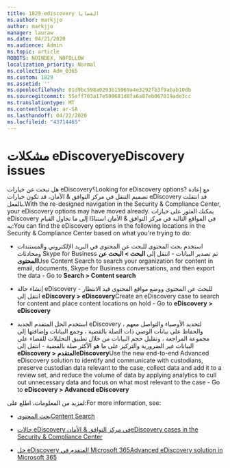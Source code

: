 ```yaml
---
title: 1829-ediscovery القضايا
ms.author: markjjo
author: markjjo
manager: lauraw
ms.date: 04/21/2020
ms.audience: Admin
ms.topic: article
ROBOTS: NOINDEX, NOFOLLOW
localization_priority: Normal
ms.collection: Adm_O365
ms.custom: 1829
ms.assetid: ''
ms.openlocfilehash: 01d9bc598a0293b15969a4e3292fb3f9abab10db
ms.sourcegitcommit: 55eff703a17e500681d8fa6a87eb067019ade3cc
ms.translationtype: MT
ms.contentlocale: ar-SA
ms.lasthandoff: 04/22/2020
ms.locfileid: "43714465"
---
```

# <a name="ediscovery-issues"></a><span data-ttu-id="a30e4-102">مشكلات eDiscovery</span><span class="sxs-lookup"><span data-stu-id="a30e4-102">eDiscovery issues</span></span>

<span data-ttu-id="a30e4-103">هل تبحث عن خيارات eDiscovery؟</span><span class="sxs-lookup"><span data-stu-id="a30e4-103">Looking for eDiscovery options?</span></span> <span data-ttu-id="a30e4-104">مع إعادة تصميم التنقل في مركز التوافق & الأمان، قد تكون خيارات eDiscovery قد انتقلت بالفعل.</span><span class="sxs-lookup"><span data-stu-id="a30e4-104">With the re-designed navigation in the Security & Compliance Center, your eDiscovery options may have moved already.</span></span>  <span data-ttu-id="a30e4-105">يمكنك العثور على خيارات eDiscovery في المواقع التالية في مركز التوافق & الأمان استنادًا إلى ما تحاول القيام به:</span><span class="sxs-lookup"><span data-stu-id="a30e4-105">You can find the eDiscovery options in the following locations in the Security & Compliance Center based on what you're trying to do:</span></span>

- <span data-ttu-id="a30e4-106">استخدم بحث المحتوى للبحث عن المحتوى في البريد الإلكتروني والمستندات ومحادثات Skype for Business ثم تصدير البيانات - انتقل إلى **البحث > البحث عن المحتوى**</span><span class="sxs-lookup"><span data-stu-id="a30e4-106">Use Content Search to search your organization for content in email, documents, Skype for Business conversations, and then export the data - Go to **Search > Content search**</span></span>

- <span data-ttu-id="a30e4-107">إنشاء حالة eDiscovery للبحث عن المحتوى ووضع مواقع المحتوى قيد الانتظار - انتقل إلى **eDiscovery > eDiscovery**</span><span class="sxs-lookup"><span data-stu-id="a30e4-107">Create an eDiscovery case to search for content and place content locations on hold - Go to **eDiscovery > eDiscovery**</span></span>

- <span data-ttu-id="a30e4-108">استخدم الحل المتقدم الجديد eDiscovery لتحديد الأوصياء والتواصل معهم ، والحفاظ على بيانات الوصي ذات الصلة بالقضية ، وجمع البيانات وإضافتها إلى مجموعة المراجعة ، وتقليل حجم البيانات من خلال تطبيق التحليلات للقضاء على البيانات غير الضرورية والتركيز على ما هو الأكثر صلة بالقضية - انتقل إلى **eDiscovery > المتقدمeDiscovery**</span><span class="sxs-lookup"><span data-stu-id="a30e4-108">Use the new end-to-end Advanced eDiscovery solution to identify and communicate with custodians, preserve custodian data relevant to the case, collect data and add it to a review set, and reduce the volume of data by applying analytics to cull out unnecessary data and focus on what most relevant to the case -  Go to **eDiscovery > Advanced eDiscovery**</span></span>

<span data-ttu-id="a30e4-109">لمزيد من المعلومات، اطلع على:</span><span class="sxs-lookup"><span data-stu-id="a30e4-109">For more information, see:</span></span>

- [<span data-ttu-id="a30e4-110">بحث المحتوى</span><span class="sxs-lookup"><span data-stu-id="a30e4-110">Content Search</span></span>](https://docs.microsoft.com/office365/securitycompliance/content-search)

- [<span data-ttu-id="a30e4-111">حالات eDiscovery في مركز التوافق & الأمان</span><span class="sxs-lookup"><span data-stu-id="a30e4-111">eDiscovery cases in the Security & Compliance Center</span></span>](https://docs.microsoft.com/office365/securitycompliance/ediscovery-cases)

- [<span data-ttu-id="a30e4-112">حل eDiscovery المتقدم في Microsoft 365</span><span class="sxs-lookup"><span data-stu-id="a30e4-112">Advanced eDiscovery solution in Microsoft 365</span></span>](https://docs.microsoft.com/office365/securitycompliance/compliance20/overview-ediscovery-20)
